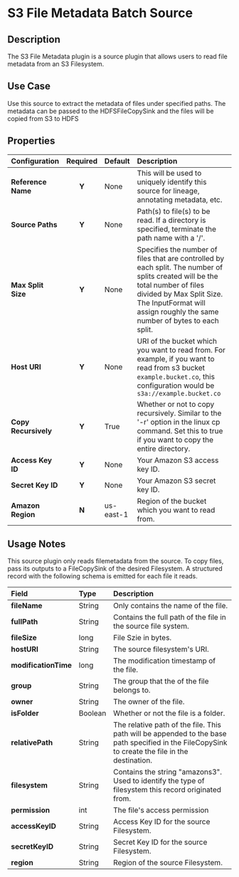 # S3 File Metadata Batch Source

Description
-----------
The S3 File Metadata plugin is a source plugin that allows users to read file metadata from an S3 Filesystem.


Use Case
--------
Use this source to extract the metadata of files under specified paths. The metadata can be passed to the
HDFSFileCopySink and the files will be copied from S3 to HDFS


Properties
----------
| Configuration          | Required | Default   | Description                                                                                                                                                                                                                                                                     |
| :--------------------- | :------: | :------   | :------------------------------------------------------------------------------------------------------------------------------------------------------------------------------------------------------------------------------------------------------------------------------ |
| **Reference Name**     |  **Y**   | None      | This will be used to uniquely identify this source for lineage, annotating metadata, etc.                                                                                                                                                                                       |
| **Source Paths**       |  **Y**   | None      | Path(s) to file(s) to be read. If a directory is specified, terminate the path name with a '/'.                                                                                                                                                                                 |
| **Max Split Size**     |  **Y**   | None      | Specifies the number of files that are controlled by each split. The number of splits created will be the total number of files divided by Max Split Size. The InputFormat will assign roughly the same number of bytes to each split.                                          |
| **Host URI**           |  **Y**   | None      | URI of the bucket which you want to read from. For example, if you want to read from s3 bucket `example.bucket.co`, this configuration would be `s3a://example.bucket.co`                                                                                                       |
| **Copy Recursively**   |  **Y**   | True      | Whether or not to copy recursively. Similar to the '-r' option in the linux cp command. Set this to true if you want to copy the entire directory.                                                                                                                              |
| **Access Key ID**      |  **Y**   | None      | Your Amazon S3 access key ID.                                                                                                                                                                                                                                                   |
| **Secret Key ID**      |  **Y**   | None      | Your Amazon S3 secret key ID.                                                                                                                                                                                                                                                   |
| **Amazon Region**      |  **N**   | us-east-1 | Region of the bucket which you want to read from.                                                                                                                                                                                                                               |

Usage Notes
-----------
This source plugin only reads filemetadata from the source. To copy files, pass its outputs to a FileCopySink of the desired Filesystem.
A structured record with the following schema is emitted for each file it reads.

| Field                  | Type   | Description                                                                                                                                    |
| :--------------------- | :----- | :-------------------------                                                                                                                     |
| **fileName**           | String | Only contains the name of the file.                                                                                                            |
| **fullPath**           | String | Contains the full path of the file in the source file system.                                                                                  |
| **fileSize**           | long   | File Szie in bytes.                                                                                                                            |
| **hostURI**            | String | The source filesystem's URI.                                                                                                                   |
| **modificationTime**   | long   | The modification timestamp of the file.                                                                                                        |
| **group**              | String | The group that the of the file belongs to.                                                                                                     |
| **owner**              | String | The owner of the file.                                                                                                                         |
| **isFolder**           | Boolean| Whether or not the file is a folder.                                                                                                           |
| **relativePath**       | String | The relative path of the file. This path will be appended to the base path specified in the FileCopySink to create the file in the destination.|
| **filesystem**         | String | Contains the string "amazons3". Used to identify the type of filesystem this record originated from.                                           |
| **permission**         | int    | The file's access permission                                                                                                                   |
| **accessKeyID**        | String | Access Key ID for the source Filesystem.                                                                                                       |
| **secretKeyID**        | String | Secret Key ID for the source Filesystem.                                                                                                       |
| **region**             | String | Region of the source Filesystem.                                                                                                               |

